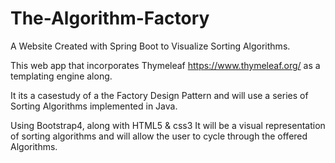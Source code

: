 # The-Algorithm-Factory
A Website Created with Spring Boot to Visualize Sorting Algorithms.

This web app that incorporates Thymeleaf
https://www.thymeleaf.org/
as a templating engine along.

It its a casestudy of a the Factory Design Pattern and will use a series of 
Sorting Algorithms implemented in Java.

Using Bootstrap4, along with HTML5 & css3 It will be a visual representation of sorting algorithms 
and will allow the user to cycle through the offered Algorithms. 
